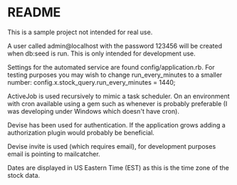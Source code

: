 # README

This is a sample project not intended for real use.

A user called admin@localhost with the password 123456 will be created when db:seed is run. This is only intended for development use.

Settings for the automated service are found config/application.rb. For testing purposes you may wish to change run_every_minutes to a smaller number:
    config.x.stock_query.run_every_minutes = 1440;

ActiveJob is used recursively to mimic a task scheduler. On an environment with cron available using a gem such as whenever is probably preferable (I was developing under Windows which doesn't have cron).

Devise has been used for authentication. If the application grows adding a authorization plugin would probably be beneficial.

Devise invite is used (which requires email), for development purposes email is pointing to mailcatcher.

Dates are displayed in US Eastern Time (EST) as this is the time zone of the stock data.